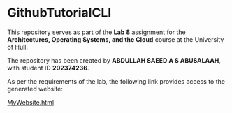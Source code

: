 # GithubTutorialCLI

This repository serves as part of the **Lab 8** assignment for the **Architectures, Operating Systems, and the Cloud** course at the University of Hull. 

The repository has been created by **ABDULLAH SAEED A S ABUSALAAH**, with student ID **202374236**.

As per the requirements of the lab, the following link provides access to the generated website:

[MyWebsite.html](./MyWebsite.html)

